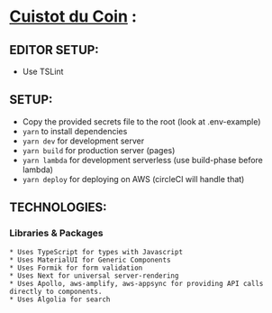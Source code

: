 # [Cuistot du Coin](https://www.cuistotducoin.com) :

## EDITOR SETUP:
  - Use TSLint

## SETUP:
  - Copy the provided secrets file to the root (look at .env-example)
  - `yarn` to install dependencies
  - `yarn dev` for development server
  - `yarn build` for production server (pages)
  - `yarn lambda` for development serverless (use build-phase before lambda)
  - `yarn deploy` for deploying on AWS (circleCI will handle that)
 
 ## TECHNOLOGIES:
   ### Libraries & Packages
    * Uses TypeScript for types with Javascript
    * Uses MaterialUI for Generic Components
    * Uses Formik for form validation
    * Uses Next for universal server-rendering
    * Uses Apollo, aws-amplify, aws-appsync for providing API calls directly to components.
    * Uses Algolia for search